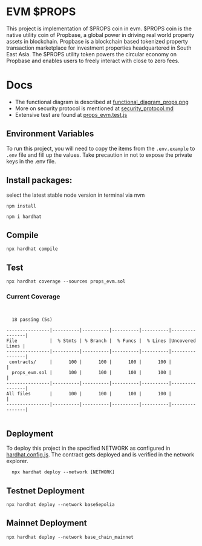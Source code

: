 # EVM $PROPS

This project is implementation of $PROPS coin in evm. $PROPS coin is the native utility coin of Propbase, a global power in driving real world property assets in blockchain. Propbase is a blockchain based tokenized property transaction marketplace for investment properties headquartered in South East Asia. The $PROPS utility token powers the circular economy on Propbase and enables users to freely interact with close to zero fees.

# Docs

- The functional diagram is described at [functional_diagram_props.png](docs/functional_diagram_props.png)
- More on security protocol is mentioned at [security_protocol.md](docs/security_protocol.md)
- Extensive test are found at [props_evm.test.js](test/props_evm.test.js)

## Environment Variables

To run this project, you will need to copy the items from the `.env.example` to `.env` file and fill up the values. Take precaution in not to expose the private keys in the .env file.

## Install packages:

select the latest stable node version in terminal via nvm

```
npm install
```

```
npm i hardhat
```

## Compile

```
npx hardhat compile
```

## Test

```
npx hardhat coverage --sources props_evm.sol
```

### Current Coverage

```


  18 passing (5s)

----------------|----------|----------|----------|----------|----------------|
File            |  % Stmts | % Branch |  % Funcs |  % Lines |Uncovered Lines |
----------------|----------|----------|----------|----------|----------------|
 contracts/     |      100 |      100 |      100 |      100 |                |
  props_evm.sol |      100 |      100 |      100 |      100 |                |
----------------|----------|----------|----------|----------|----------------|
All files       |      100 |      100 |      100 |      100 |                |
----------------|----------|----------|----------|----------|----------------|


```

## Deployment

To deploy this project in the specified NETWORK as configured in [hardhat.config.js](hardhat.config.js).
The contract gets deployed and is verified in the network explorer.

```
  npx hardhat deploy --network [NETWORK]
```

## Testnet Deployment

```
npx hardhat deploy --network baseSepolia
```

## Mainnet Deployment

```
npx hardhat deploy --network base_chain_mainnet
```
